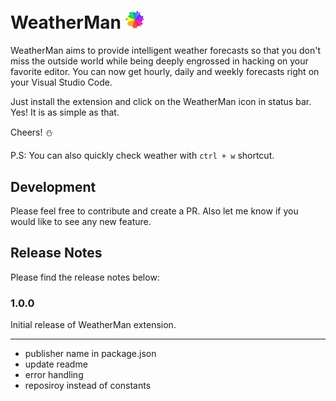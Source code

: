 # WeatherMan <img src="resources/weatherman.png" alt="drawing" width="30"/>

WeatherMan aims to provide intelligent weather forecasts so that you don't miss the outside world while being deeply engrossed in hacking on your favorite editor. You can now get hourly, daily and weekly forecasts right on your Visual Studio Code.

Just install the extension and click on the WeatherMan icon in status bar. Yes! It is as simple as that.

Cheers! :snowman:

P.S: You can also quickly check weather with `ctrl + w` shortcut.

## Development

Please feel free to contribute and create a PR. Also let me know if you would like to see any new feature.

## Release Notes

Please find the release notes below:

### 1.0.0

Initial release of WeatherMan extension.

---

- publisher name in package.json
- update readme
- error handling
- reposiroy instead of constants
